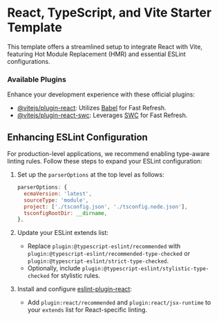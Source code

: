 # React, TypeScript, and Vite Starter Template

This template offers a streamlined setup to integrate React with Vite, featuring Hot Module Replacement (HMR) and essential ESLint configurations.

### Available Plugins

Enhance your development experience with these official plugins:

- [@vitejs/plugin-react](https://github.com/vitejs/vite-plugin-react/blob/main/packages/plugin-react/README.md): Utilizes [Babel](https://babeljs.io/) for Fast Refresh.
- [@vitejs/plugin-react-swc](https://github.com/vitejs/vite-plugin-react-swc): Leverages [SWC](https://swc.rs/) for Fast Refresh.

## Enhancing ESLint Configuration

For production-level applications, we recommend enabling type-aware linting rules. Follow these steps to expand your ESLint configuration:

1. Set up the `parserOptions` at the top level as follows:

   ```js
   parserOptions: {
     ecmaVersion: 'latest',
     sourceType: 'module',
     project: ['./tsconfig.json', './tsconfig.node.json'],
     tsconfigRootDir: __dirname,
   },
   ```

2. Update your ESLint extends list:
   - Replace `plugin:@typescript-eslint/recommended` with `plugin:@typescript-eslint/recommended-type-checked` or `plugin:@typescript-eslint/strict-type-checked`.
   - Optionally, include `plugin:@typescript-eslint/stylistic-type-checked` for stylistic rules.

3. Install and configure [eslint-plugin-react](https://github.com/jsx-eslint/eslint-plugin-react):
   - Add `plugin:react/recommended` and `plugin:react/jsx-runtime` to your `extends` list for React-specific linting.
